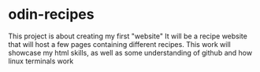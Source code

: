 # odin-recipes
This project is about creating my first "website"
It will be a recipe website that will host a few pages containing different
recipes. This work will showcase my html skills, as well as some understanding
of github and how linux terminals work